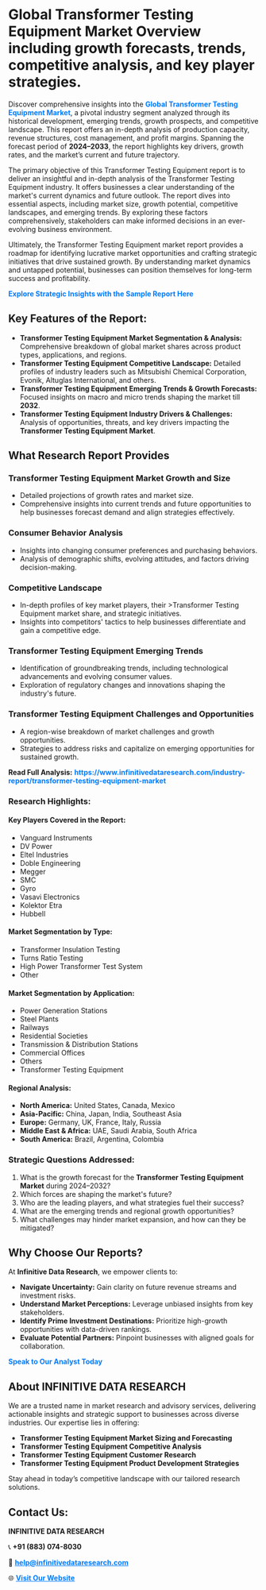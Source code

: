 <h1>Global Transformer Testing Equipment Market Overview including growth forecasts, trends, competitive analysis, and key player strategies.</h1>
<p>
Discover comprehensive insights into the 
<a href="https://www.infinitivedataresearch.com/industry-report/transformer-testing-equipment-market" rel="dofollow" style="color: #007BFF; text-decoration: none;"><strong>Global Transformer Testing Equipment Market</strong></a>, a pivotal industry segment analyzed through its historical development, emerging trends, growth prospects, and competitive landscape. This report offers an in-depth analysis of production capacity, revenue structures, cost management, and profit margins. Spanning the forecast period of <strong>2024–2033</strong>, the report highlights key drivers, growth rates, and the market’s current and future trajectory.
</p>
<p>
The primary objective of this Transformer Testing Equipment report is to deliver an insightful and in-depth analysis of the Transformer Testing Equipment industry. It offers businesses a clear understanding of the market's current dynamics and future outlook. The report dives into essential aspects, including market size, growth potential, competitive landscapes, and emerging trends. By exploring these factors comprehensively, stakeholders can make informed decisions in an ever-evolving business environment.
</p>
<p>
Ultimately, the Transformer Testing Equipment market report provides a roadmap for identifying lucrative market opportunities and crafting strategic initiatives that drive sustained growth. By understanding market dynamics and untapped potential, businesses can position themselves for long-term success and profitability.
</p>
<p>
<a href="https://www.infinitivedataresearch.com/request-sample/reportId=111896" style="color: #007BFF; text-decoration: none;"><strong>Explore Strategic Insights with the Sample Report Here</strong></a>
</p>

<h2>Key Features of the Report:</h2>
<ul>
<li><strong>Transformer Testing Equipment Market Segmentation & Analysis:</strong> Comprehensive breakdown of global market shares across product types, applications, and regions.</li>
<li><strong>Transformer Testing Equipment Competitive Landscape:</strong> Detailed profiles of industry leaders such as Mitsubishi Chemical Corporation, Evonik, Altuglas International, and others.</li>
<li><strong>Transformer Testing Equipment Emerging Trends & Growth Forecasts:</strong> Focused insights on macro and micro trends shaping the market till <strong>2032</strong>.</li>
<li><strong>Transformer Testing Equipment Industry Drivers & Challenges:</strong> Analysis of opportunities, threats, and key drivers impacting the <strong>Transformer Testing Equipment Market</strong>.</li>
</ul>

<h2>What Research Report Provides</h2>
<h3>Transformer Testing Equipment Market Growth and Size</h3>
<ul>
<li>Detailed projections of growth rates and market size.</li>
<li>Comprehensive insights into current trends and future opportunities to help businesses forecast demand and align strategies effectively.</li>
</ul>

<h3>Consumer Behavior Analysis</h3>
<ul>
<li>Insights into changing consumer preferences and purchasing behaviors.</li>
<li>Analysis of demographic shifts, evolving attitudes, and factors driving decision-making.</li>
</ul>

<h3>Competitive Landscape</h3>
<ul>
<li>In-depth profiles of key market players, their >Transformer Testing Equipment market share, and strategic initiatives.</li>
<li>Insights into competitors' tactics to help businesses differentiate and gain a competitive edge.</li>
</ul>

<h3>Transformer Testing Equipment Emerging Trends</h3>
<ul>
<li>Identification of groundbreaking trends, including technological advancements and evolving consumer values.</li>
<li>Exploration of regulatory changes and innovations shaping the industry's future.</li>
</ul>

<h3>Transformer Testing Equipment Challenges and Opportunities</h3>
<ul>
<li>A region-wise breakdown of market challenges and growth opportunities.</li>
<li>Strategies to address risks and capitalize on emerging opportunities for sustained growth.</li>
</ul>
<p><strong>Read Full Analysis:</strong> <a href="https://www.infinitivedataresearch.com/industry-report/transformer-testing-equipment-market" rel="dofollow" style="color: #007BFF; text-decoration: none;"><strong>https://www.infinitivedataresearch.com/industry-report/transformer-testing-equipment-market</strong></a></p>
<h3>Research Highlights:</h3>
<h4>Key Players Covered in the Report:</h4>
<ul><li>Vanguard Instruments</li><li>DV Power</li><li>Eltel Industries</li><li>Doble Engineering</li><li>Megger</li><li>SMC</li><li>Gyro</li><li>Vasavi Electronics</li><li>Kolektor Etra</li><li>Hubbell</li></ul>
<h4>Market Segmentation by Type:</h4>
<ul><li>Transformer Insulation Testing</li><li>Turns Ratio Testing</li><li>High Power Transformer Test System</li><li>Other</li></ul>
<h4>Market Segmentation by Application:</h4>
<ul><li>Power Generation Stations</li><li>Steel Plants</li><li>Railways</li><li>Residential Societies</li><li>Transmission &amp; Distribution Stations</li><li>Commercial Offices</li><li>Others</li><li>Transformer Testing Equipment</li></ul>

<h4>Regional Analysis:</h4>
<ul>
<li><strong>North America:</strong> United States, Canada, Mexico</li>
<li><strong>Asia-Pacific:</strong> China, Japan, India, Southeast Asia</li>
<li><strong>Europe:</strong> Germany, UK, France, Italy, Russia</li>
<li><strong>Middle East & Africa:</strong> UAE, Saudi Arabia, South Africa</li>
<li><strong>South America:</strong> Brazil, Argentina, Colombia</li>
</ul>

<h3>Strategic Questions Addressed:</h3>
<ol>
<li>What is the growth forecast for the <strong>Transformer Testing Equipment Market</strong> during 2024–2032?</li>
<li>Which forces are shaping the market's future?</li>
<li>Who are the leading players, and what strategies fuel their success?</li>
<li>What are the emerging trends and regional growth opportunities?</li>
<li>What challenges may hinder market expansion, and how can they be mitigated?</li>
</ol>

<h2>Why Choose Our Reports?</h2>
<p>At <strong>Infinitive Data Research</strong>, we empower clients to:</p>
<ul>
<li><strong>Navigate Uncertainty:</strong> Gain clarity on future revenue streams and investment risks.</li>
<li><strong>Understand Market Perceptions:</strong> Leverage unbiased insights from key stakeholders.</li>
<li><strong>Identify Prime Investment Destinations:</strong> Prioritize high-growth opportunities with data-driven rankings.</li>
<li><strong>Evaluate Potential Partners:</strong> Pinpoint businesses with aligned goals for collaboration.</li>
</ul>
<p><a href="https://www.infinitivedataresearch.com/industry-report/transformer-testing-equipment-market" rel="dofollow" style="color: #007BFF; text-decoration: none;"><strong>Speak to Our Analyst Today</strong></a></p>

<h2>About INFINITIVE DATA RESEARCH</h2>
<p>We are a trusted name in market research and advisory services, delivering actionable insights and strategic support to businesses across diverse industries. Our expertise lies in offering:</p>
<ul>
<li><strong>Transformer Testing Equipment Market Sizing and Forecasting</strong></li>
<li><strong>Transformer Testing Equipment Competitive Analysis</strong></li>
<li><strong>Transformer Testing Equipment Customer Research</strong></li>
<li><strong>Transformer Testing Equipment Product Development Strategies</strong></li>
</ul>
<p>Stay ahead in today’s competitive landscape with our tailored research solutions.</p>

<h2>Contact Us:</h2>
<p><strong>INFINITIVE DATA RESEARCH</strong></p>
<p>📞 <strong>+91 (883) 074-8030</strong></p>
<p>📧 <strong><a href="mailto:help@infinitivedataresearch.com" style="color: #007BFF;">help@infinitivedataresearch.com</a></strong></p>
<p>🌐 <strong><a href="https://www.infinitivedataresearch.com" rel="dofollow" style="color: #007BFF;">Visit Our Website</a></strong></p>